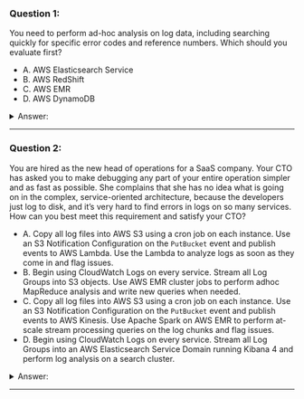 ### Question 1:

You need to perform ad-hoc analysis on log data, including searching quickly for specific error codes and reference numbers. Which should you evaluate first?

- A. AWS Elasticsearch Service
- B. AWS RedShift
- C. AWS EMR
- D. AWS DynamoDB

<details><summary>Answer:</summary><p>
[A]

Categories:
[Elasticsearch, DynamoDB, EMR, Redshift]

Explanation:

Question 1@http://jayendrapatil.com/aws-elasticsearch/

A: http://docs.aws.amazon.com/elasticsearch-service/latest/developerguide/what-is-amazon-elasticsearch-service.html

A: Elasticsearch Service (ES) is a managed service that makes it easy to deploy, operate, and scale Elasticsearch clusters in the AWS cloud. Elasticsearch is a popular open-source search and analytics engine for use cases such as log analytics, real-time application monitoring, and click stream analytics

</p></details><hr>

### Question 2:

You are hired as the new head of operations for a SaaS company. Your CTO has asked you to make debugging any part of your entire operation simpler and as fast as possible. She complains that she has no idea what is going on in the complex, service-oriented architecture, because the developers just log to disk, and it’s very hard to find errors in logs on so many services. How can you best meet this requirement and satisfy your CTO?

- A. Copy all log files into AWS S3 using a cron job on each instance. Use an S3 Notification Configuration on the <code>PutBucket</code> event and publish events to AWS Lambda. Use the Lambda to analyze logs as soon as they come in and flag issues.
- B. Begin using CloudWatch Logs on every service. Stream all Log Groups into S3 objects. Use AWS EMR cluster jobs to perform adhoc MapReduce analysis and write new queries when needed.
- C. Copy all log files into AWS S3 using a cron job on each instance. Use an S3 Notification Configuration on the <code>PutBucket</code> event and publish events to AWS Kinesis. Use Apache Spark on AWS EMR to perform at-scale stream processing queries on the log chunks and flag issues.
- D. Begin using CloudWatch Logs on every service. Stream all Log Groups into an AWS Elasticsearch Service Domain running Kibana 4 and perform log analysis on a search cluster.

<details><summary>Answer:</summary><p>
[D]

Categories:
[S3, Elasticsearch, CloudWatch, Kinesis, EMR, Lambda]

Explanation:

Question 2@http://jayendrapatil.com/aws-elasticsearch/

D: AWS Elasticsearch with Kibana stack is designed specifically for real-time, ad-hoc log analysis and aggregation

</p></details><hr>

